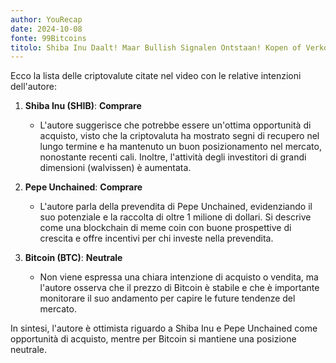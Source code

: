 ```yaml
---
author: YouRecap
date: 2024-10-08
fonte: 99Bitcoins
titolo: Shiba Inu Daalt! Maar Bullish Signalen Ontstaan! Kopen of Verkopen?
---
```


Ecco la lista delle criptovalute citate nel video con le relative intenzioni dell'autore:

1. **Shiba Inu (SHIB)**: **Comprare**
   - L'autore suggerisce che potrebbe essere un'ottima opportunità di acquisto, visto che la criptovaluta ha mostrato segni di recupero nel lungo termine e ha mantenuto un buon posizionamento nel mercato, nonostante recenti cali. Inoltre, l'attività degli investitori di grandi dimensioni (walvissen) è aumentata.

2. **Pepe Unchained**: **Comprare**
   - L'autore parla della prevendita di Pepe Unchained, evidenziando il suo potenziale e la raccolta di oltre 1 milione di dollari. Si descrive come una blockchain di meme coin con buone prospettive di crescita e offre incentivi per chi investe nella prevendita.

3. **Bitcoin (BTC)**: **Neutrale**
   - Non viene espressa una chiara intenzione di acquisto o vendita, ma l'autore osserva che il prezzo di Bitcoin è stabile e che è importante monitorare il suo andamento per capire le future tendenze del mercato.

In sintesi, l'autore è ottimista riguardo a Shiba Inu e Pepe Unchained come opportunità di acquisto, mentre per Bitcoin si mantiene una posizione neutrale.
